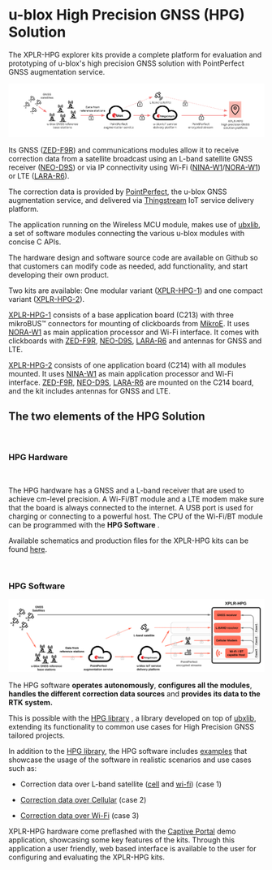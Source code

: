 # u-blox High Precision GNSS (HPG) Solution
The XPLR-HPG explorer kits provide a complete platform for evaluation and prototyping of u-blox's high precision GNSS solution with PointPerfect GNSS augmentation service.

![Schematic](XPLR-HPG-SW/media/shared/readmes/XPLR-HPG-Infographic.png)

Its GNSS ([ZED-F9R](https://www.u-blox.com/en/product/zed-f9r-module)) and communications modules allow it to receive correction data from a satellite broadcast using an L-band satellite GNSS receiver ([NEO-D9S](https://www.u-blox.com/en/product/neo-d9s-series)) or via IP connectivity using Wi-Fi ([NINA-W1](https://www.u-blox.com/en/product/nina-w10-series-open-cpu)/[NORA-W1](https://www.u-blox.com/en/product/nora-w10-series)) or LTE ([LARA-R6](https://www.u-blox.com/en/product/lara-r6-series)).

The correction data is provided by [PointPerfect](https://www.u-blox.com/en/product/pointperfect), the u-blox GNSS augmentation service, and delivered via [Thingstream](https://www.u-blox.com/en/product/thingstream) IoT service delivery platform.

The application running on the Wireless MCU module, makes use of [ubxlib](https://www.u-blox.com/en/product/ubxlib), a set of software modules connecting the various u-blox modules with concise C APIs.

The hardware design and software source code are available on Github so that customers can modify code as needed, add functionality, and start developing their own product.

Two kits are available:  One modular variant ([XPLR-HPG-1](https://www.u-blox.com/en/product/xplr-hpg-1)) and one compact variant ([XPLR-HPG-2](https://www.u-blox.com/en/product/xplr-hpg-2)).

[XPLR-HPG-1](https://www.u-blox.com/en/product/xplr-hpg-1) consists of a base application board (C213) with three mikroBUS™ connectors for mounting of clickboards from [MikroE](https://www.mikroe.com/). It uses [NORA-W1](https://www.u-blox.com/en/product/nora-w10-series) as main application processor and Wi-Fi interface. It comes with clickboards with [ZED-F9R](https://www.u-blox.com/en/product/zed-f9r-module), [NEO-D9S](https://www.u-blox.com/en/product/neo-d9s-series), [LARA-R6](https://www.u-blox.com/en/product/lara-r6-series) and antennas for GNSS and LTE.

[XPLR-HPG-2](https://www.u-blox.com/en/product/xplr-hpg-2) consists of one application board (C214) with all modules mounted. It uses [NINA-W1](https://www.u-blox.com/en/product/nina-w10-series-open-cpu) as main application processor and Wi-Fi interface. [ZED-F9R](https://www.u-blox.com/en/product/zed-f9r-module), [NEO-D9S](https://www.u-blox.com/en/product/neo-d9s-series), [LARA-R6](https://www.u-blox.com/en/product/lara-r6-series) are mounted on the C214 board, and the kit includes antennas for GNSS and LTE.

## The two elements of the HPG Solution
<br>

### **HPG Hardware**
<br>

The HPG hardware has a GNSS and a L-band receiver that are used to achieve cm-level precision. A Wi-Fi/BT module and a LTE modem make sure that the board is always connected to the internet. A USB port is used for charging or connecting to a powerful host. The CPU of the Wi-Fi/BT module can be programmed with the **HPG Software** .

Available schematics and production files for the XPLR-HPG kits can be found [here](https://github.com/u-blox/XPLR-HPG-hardware).

<br>

### **HPG Software**
![use cases](XPLR-HPG-SW/media/shared/readmes/XPLR-HPG-Infographic2.svg)

The HPG software **operates autonomously**, **configures all the modules**, **handles the different correction data sources** and **provides its data to the RTK system.**

This is possible with the [HPG library](./XPLR-HPG-SW/components/) , a library developed on top of [ubxlib](https://github.com/u-blox/ubxlib/tree/hpg), extending its functionality to common use cases for High Precision GNSS tailored projects.

In addition to the [HPG library](./XPLR-HPG-SW/components/), the HPG software includes [examples](./XPLR-HPG-SW/examples/) that showcase the usage of the software in realistic scenarios and use cases such as:

* Correction data over L-band satellite ([cell](./XPLR-HPG-SW/examples/positioning/02_hpg_gnss_lband_correction/) and [wi-fi](./XPLR-HPG-SW/examples/shortrange/03_hpg_wifi_mqtt_correction_certs/)) (case 1)

* [Correction data over Cellular](./XPLR-HPG-SW/examples/cellular/02_hpg_cell_mqtt_correction_certs/) (case 2)

* [Correction data over Wi-Fi](./XPLR-HPG-SW/examples/shortrange/03_hpg_wifi_mqtt_correction_certs/) (case 3)

XPLR-HPG hardware come preflashed with the [Captive Portal](./XPLR-HPG-SW/examples/shortrange/05_hpg_wifi_mqtt_correction_captive_portal/) demo application, showcasing some key features of the kits. Through this application a user friendly, web based interface is available to the user for configuring and evaluating the XPLR-HPG kits.
